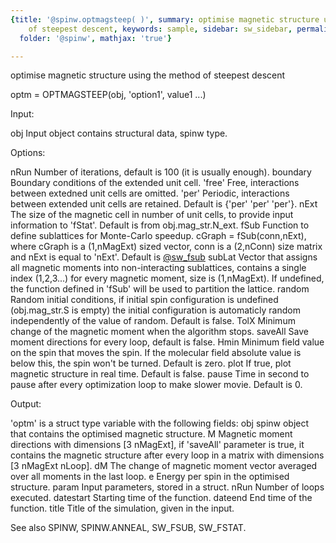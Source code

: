 ```yaml
---
{title: '@spinw.optmagsteep( )', summary: optimise magnetic structure using the method
    of steepest descent, keywords: sample, sidebar: sw_sidebar, permalink: spinw_optmagsteep.html,
  folder: '@spinw', mathjax: 'true'}

---
```

optimise magnetic structure using the method of steepest descent
 
optm = OPTMAGSTEEP(obj, 'option1', value1 ...)
 
 
Input:
 
obj             Input object contains structural data, spinw type.
 
Options:
 
nRun      Number of iterations, default is 100 (it is usually enough).
boundary  Boundary conditions of the extended unit cell.
              'free'  Free, interactions between extedned unit cells are
                      omitted.
              'per'   Periodic, interactions between extended unit cells
                      are retained.
          Default is {'per' 'per' 'per'}.
nExt      The size of the magnetic cell in number of unit cells, to
          provide input information to 'fStat'.
          Default is from obj.mag_str.N_ext.
fSub      Function to define sublattices for Monte-Carlo speedup.
          cGraph = fSub(conn,nExt), where cGraph is a (1,nMagExt) sized
          vector, conn is a (2,nConn) size matrix and nExt is equal to
          'nExt'. Default is <a href="matlab: doc sw_fsub">@sw_fsub</a>
subLat    Vector that assigns all magnetic moments into non-interacting
          sublattices, contains a single index (1,2,3...) for every
          magnetic moment, size is (1,nMagExt). If undefined, the
          function defined in 'fSub' will be used to partition the
          lattice.
random    Random initial conditions, if initial spin configuration
          is undefined (obj.mag_str.S is empty) the initial configuration
          is automaticly random independently of the value of random.
          Default is false.
TolX      Minimum change of the magnetic moment when the algorithm stops.
saveAll   Save moment directions for every loop, default is false.
Hmin      Minimum field value on the spin that moves the spin. If the
          molecular field absolute value is below this, the spin won't be
          turned. Default is zero.
plot      If true, plot magnetic structure in real time. Default is false. 
pause     Time in second to pause after every optimization loop to make
          slower movie. Default is 0.
 
Output:
 
'optm' is a struct type variable with the following fields:
obj       spinw object that contains the optimised magnetic structure.
M         Magnetic moment directions with dimensions [3 nMagExt], if
          'saveAll' parameter is true, it contains the magnetic structure
          after every loop in a matrix with dimensions [3 nMagExt nLoop].
dM     	The change of magnetic moment vector averaged over all moments
          in the last loop.
e         Energy per spin in the optimised structure.
param     Input parameters, stored in a struct.
nRun      Number of loops executed.
datestart Starting time of the function.
dateend   End time of the function.
title     Title of the simulation, given in the input.
 
See also SPINW, SPINW.ANNEAL, SW_FSUB, SW_FSTAT.
 
